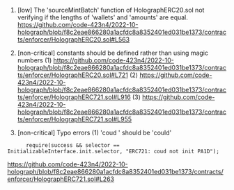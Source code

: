 1. [low] The 'sourceMintBatch' function of HolographERC20.sol not verifying if the lengths of 'wallets' and 'amounts' are equal.
https://github.com/code-423n4/2022-10-holograph/blob/f8c2eae866280a1acfdc8a8352401ed031be1373/contracts/enforcer/HolographERC20.sol#L563

2. [non-critical] constants should be defined rather than using magic numbers
(1)
https://github.com/code-423n4/2022-10-holograph/blob/f8c2eae866280a1acfdc8a8352401ed031be1373/contracts/enforcer/HolographERC20.sol#L721
(2)
https://github.com/code-423n4/2022-10-holograph/blob/f8c2eae866280a1acfdc8a8352401ed031be1373/contracts/enforcer/HolographERC721.sol#L916
(3)
https://github.com/code-423n4/2022-10-holograph/blob/f8c2eae866280a1acfdc8a8352401ed031be1373/contracts/enforcer/HolographERC721.sol#L955

3. [non-critical] Typo errors
(1) 'coud ' should be 'could'
```
      require(success && selector == InitializableInterface.init.selector, "ERC721: coud not init PA1D");

```
https://github.com/code-423n4/2022-10-holograph/blob/f8c2eae866280a1acfdc8a8352401ed031be1373/contracts/enforcer/HolographERC721.sol#L263

